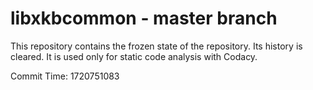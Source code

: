 # libxkbcommon - master branch

This repository contains the frozen state of the repository.
Its history is cleared. It is used only for static code
analysis with Codacy.

Commit Time: 1720751083